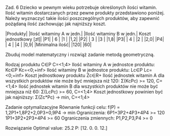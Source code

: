 Zad. 6 Dziecko w pewnym wieku potrzebuje określonych ilości witamin. Ilość witamin dostarczanych przez pewne produkty przedstawiono poniżej. Należy wyznaczyć takie ilości poszczególnych produktów, aby zapewnić pożądaną ilość zachowując jak najniższy koszt.

|Produkty| |Ilość witaminy A w jedn.| |Ilość witaminy B w jedn.| Koszt jednostkowy [zł]| |P1| | 6 | |1 | |1,2| |P2| | 3 | |3 | |1,8| |P3| | 4 | |2 | |2,0| |P4| | 4 | |4 | |0,9| |Minimalna ilość| |120| |60|

Zbuduj model matematyczny i rozwiąż zadanie metodą geometryczną.

Rodzaj produktu C∈P C=<1;4> Ilość witaminy A w jednostce produktu: Kc∈P Kc=<0;+inf> Ilość witaminy B w jednostce produktu: Lc∈P Lc=<0;+inf> Koszt jednostkowy produktu Zc∈R+ Ilość jednostek witamin A dla wszystkich produktów nie może być mniejsza niż 120: Σ(KcPc) >= 120, C=<1;4> Ilość jednostek witamin B dla wszystkich produktów nie może być mniejsza niż 60: Σ(LcPc) >= 60, C=<1;4> Koszt jednostkowy powinien być jak najniższy: Σ(Zc*Pc) -> min, C=<1;4>

Zadanie optymalizacyjne Równanie funkcji celu: f(P) = 1,2P1+1,8P2+2,0P3+0,9P4 -> min Ograniczenia: 6P1+3P2+4P3+4P4 >= 120 1P1+3P2+2P3+4P4 >= 60 Ograniczenia zmiennych: P1,P2,P3,P4 >= 0

Rozwiązanie Optimal value: 25.2 P: [12. 0. 0. 12.]
